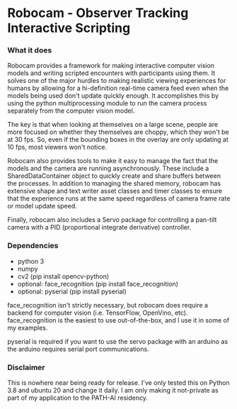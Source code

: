 # Robocam - Observer Tracking Interactive Scripting

### What it does
Robocam provides a framework for making interactive computer vision models and writing scripted encounters with 
participants using them. It solves one of the major hurdles to making realistic viewing experiences for humans by 
allowing for a hi-definition real-time camera feed even when the models being used don't update quickly enough. It 
accomplishes this by using the python multiprocessing module to run the camera process separately from the computer
vision model. 

The key is that when looking at themselves on a large scene, people are more focused on whether they themselves are 
choppy, which they won't be at 30 fps. So, even if the bounding boxes in the overlay are only updating at 10 fps, most
viewers won't notice. 

Robocam also provides tools to make it easy to manage the fact that the models and the camera are running 
asynchronously. These include a SharedDataContainer object to quickly create and share buffers between the processes. 
In addition to managing the shared memory, robocam  has extensive shape and text writer asset classes and timer classes 
to ensure that the experience runs at the same speed regardless of camera frame rate or model update speed. 

Finally, robocam also includes a Servo package for controlling a pan-tilt camera with a PID (proportional integrate 
derivative) controller. 


### Dependencies
- python 3
- numpy
- cv2 (pip install opencv-python)
- optional: face_recognition (pip install face_recognition)
- optional: pyserial (pip install pyserial)

face_recognition isn't strictly necessary, but robocam does require a backend for computer vision (i.e. TensorFlow, 
OpenVino, etc). face_recognition is the easiest to use out-of-the-box, and I use it in some of my examples. 

pyserial is required if you want to use the servo package with an arduino as the arduino requires serial port 
communications. 


### Disclaimer
This is nowhere near being ready for release. I've only tested this on Python 3.8 and ubuntu 20 and change it daily. 
I am only making it not-private as part of my application to the PATH-AI residency. 
